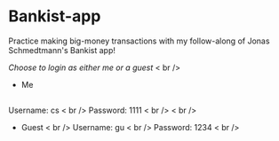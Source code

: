 # Bankist-app
Practice making big-money transactions with my follow-along of Jonas Schmedtmann's Bankist app!

*Choose to login as either me or a guest* < br />
- Me 
##
Username: cs < br />
Password: 1111 < br />
< br />
- Guest < br />
Username: gu < br />
Password: 1234 < br />

